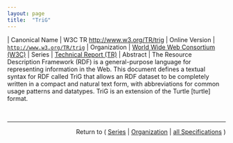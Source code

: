```yaml
---
layout: page
title:  "TriG"
---
```


| Canonical Name | W3C TR http://www.w3.org/TR/trig
| Online Version | [`http://www.w3.org/TR/trig`](http://www.w3.org/TR/trig)
| Organization | [World Wide Web Consortium (W3C)](..)
| Series | [Technical Report (TR)](.)
| Abstract | The Resource Description Framework (RDF) is a general-purpose language for representing information in the Web. This document defines a textual syntax for RDF called TriG that allows an RDF dataset to be completely written in a compact and natural text form, with abbreviations for common usage patterns and datatypes. TriG is an extension of the Turtle [turtle] format.

<br/>
<hr/>

<p style="text-align: right">Return to ( <a href="./">Series</a> | <a href="../">Organization</a> | <a href="../../">all Specifications</a> )</p>